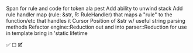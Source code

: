 Span for rule and code for token ala pest
Add ability to unwind stack
Add rule handler map (rule: &str, R: RuleHandler) that maps a "rule" to the
  function/etc that handles it
Cursor Position of &str w/ useful string parsing methods
Refactor engine::Reduction out and into parser::Reduction for use in template
  bring in 'static lifetime

  ✅ ☐ 🗹



